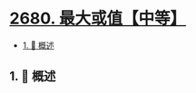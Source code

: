 # [2680. 最大或值【中等】](https://github.com/Tdahuyou/TNotes.leetcode/tree/main/notes/2680.%20%E6%9C%80%E5%A4%A7%E6%88%96%E5%80%BC%E3%80%90%E4%B8%AD%E7%AD%89%E3%80%91)

<!-- region:toc -->

- [1. 📝 概述](#1--概述)

<!-- endregion:toc -->

## 1. 📝 概述
